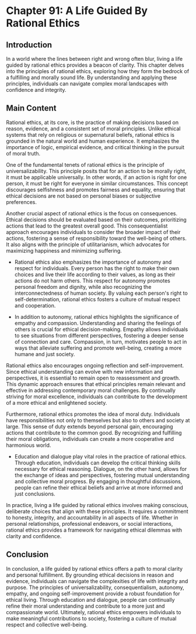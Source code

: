 # Chapter 91: A Life Guided By Rational Ethics

## Introduction

In a world where the lines between right and wrong often blur, living a life guided by rational ethics provides a beacon of clarity. This chapter delves into the principles of rational ethics, exploring how they form the bedrock of a fulfilling and morally sound life. By understanding and applying these principles, individuals can navigate complex moral landscapes with confidence and integrity. 

## Main Content

Rational ethics, at its core, is the practice of making decisions based on reason, evidence, and a consistent set of moral principles. Unlike ethical systems that rely on religious or supernatural beliefs, rational ethics is grounded in the natural world and human experience. It emphasizes the importance of logic, empirical evidence, and critical thinking in the pursuit of moral truth.

One of the fundamental tenets of rational ethics is the principle of universalizability. This principle posits that for an action to be morally right, it must be applicable universally. In other words, if an action is right for one person, it must be right for everyone in similar circumstances. This concept discourages selfishness and promotes fairness and equality, ensuring that ethical decisions are not based on personal biases or subjective preferences.

Another crucial aspect of rational ethics is the focus on consequences. Ethical decisions should be evaluated based on their outcomes, prioritizing actions that lead to the greatest overall good. This consequentialist approach encourages individuals to consider the broader impact of their actions, fostering a sense of responsibility toward the well-being of others. It also aligns with the principle of utilitarianism, which advocates for maximizing happiness and minimizing suffering.

- Rational ethics also emphasizes the importance of autonomy and respect for individuals. Every person has the right to make their own choices and live their life according to their values, as long as their actions do not harm others. This respect for autonomy promotes personal freedom and dignity, while also recognizing the interconnectedness of human society. By valuing each person's right to self-determination, rational ethics fosters a culture of mutual respect and cooperation.

- In addition to autonomy, rational ethics highlights the significance of empathy and compassion. Understanding and sharing the feelings of others is crucial for ethical decision-making. Empathy allows individuals to see situations from different perspectives, fostering a deeper sense of connection and care. Compassion, in turn, motivates people to act in ways that alleviate suffering and promote well-being, creating a more humane and just society.

Rational ethics also encourages ongoing reflection and self-improvement. Since ethical understanding can evolve with new information and perspectives, it is essential to remain open to reassessment and growth. This dynamic approach ensures that ethical principles remain relevant and effective in addressing contemporary moral challenges. By continually striving for moral excellence, individuals can contribute to the development of a more ethical and enlightened society.

Furthermore, rational ethics promotes the idea of moral duty. Individuals have responsibilities not only to themselves but also to others and society at large. This sense of duty extends beyond personal gain, encouraging actions that contribute to the common good. By recognizing and fulfilling their moral obligations, individuals can create a more cooperative and harmonious world.

- Education and dialogue play vital roles in the practice of rational ethics. Through education, individuals can develop the critical thinking skills necessary for ethical reasoning. Dialogue, on the other hand, allows for the exchange of ideas and perspectives, fostering mutual understanding and collective moral progress. By engaging in thoughtful discussions, people can refine their ethical beliefs and arrive at more informed and just conclusions.

In practice, living a life guided by rational ethics involves making conscious, deliberate choices that align with these principles. It requires a commitment to honesty, integrity, and accountability in all aspects of life. Whether in personal relationships, professional endeavors, or social interactions, rational ethics provides a framework for navigating ethical dilemmas with clarity and confidence.

## Conclusion

In conclusion, a life guided by rational ethics offers a path to moral clarity and personal fulfillment. By grounding ethical decisions in reason and evidence, individuals can navigate the complexities of life with integrity and purpose. The principles of universalizability, consequentialism, autonomy, empathy, and ongoing self-improvement provide a robust foundation for ethical living. Through education and dialogue, people can continually refine their moral understanding and contribute to a more just and compassionate world. Ultimately, rational ethics empowers individuals to make meaningful contributions to society, fostering a culture of mutual respect and collective well-being.